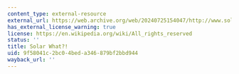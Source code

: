 ```yaml
---
content_type: external-resource
external_url: https://web.archive.org/web/20240725154047/http://www.solarwhat.xyz/
has_external_license_warning: true
license: https://en.wikipedia.org/wiki/All_rights_reserved
status: ''
title: Solar What?!
uid: 9f58041c-2bc0-4bed-a346-879bf2bbd944
wayback_url: ''
---
```

